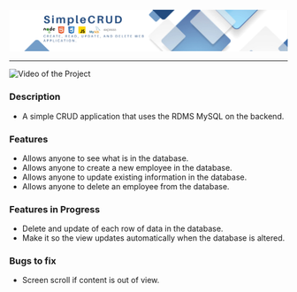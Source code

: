 
![Logo of the Project](/public/images/simpleCRUD.png)

---

![Video of the Project](/public/video/signature_land_management.gif)


### Description
- A simple CRUD application that uses the RDMS MySQL on the backend.

### Features
- Allows anyone to see what is in the database.
- Allows anyone to create a new employee in the database.
- Allows anyone to update existing information in the database.
- Allows anyone to delete an employee from the database.

### Features in Progress
- Delete and update of each row of data in the database.
- Make it so the view updates automatically when the database is altered.


### Bugs to fix
- Screen scroll if content is out of view.






